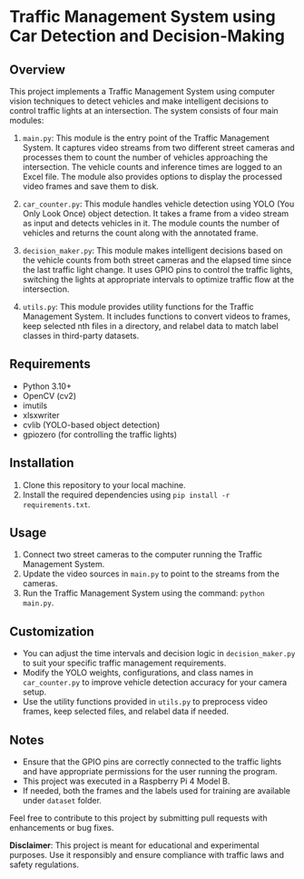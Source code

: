# Traffic Management System using Car Detection and Decision-Making

## Overview
This project implements a Traffic Management System using computer vision techniques to detect vehicles and make intelligent decisions to control traffic lights at an intersection. The system consists of four main modules:

1. `main.py`: This module is the entry point of the Traffic Management System. It captures video streams from two different street cameras and processes them to count the number of vehicles approaching the intersection. The vehicle counts and inference times are logged to an Excel file. The module also provides options to display the processed video frames and save them to disk.

2. `car_counter.py`: This module handles vehicle detection using YOLO (You Only Look Once) object detection. It takes a frame from a video stream as input and detects vehicles in it. The module counts the number of vehicles and returns the count along with the annotated frame.

3. `decision_maker.py`: This module makes intelligent decisions based on the vehicle counts from both street cameras and the elapsed time since the last traffic light change. It uses GPIO pins to control the traffic lights, switching the lights at appropriate intervals to optimize traffic flow at the intersection.

4. `utils.py`: This module provides utility functions for the Traffic Management System. It includes functions to convert videos to frames, keep selected nth files in a directory, and relabel data to match label classes in third-party datasets.

## Requirements
- Python 3.10+
- OpenCV (cv2)
- imutils
- xlsxwriter
- cvlib (YOLO-based object detection)
- gpiozero (for controlling the traffic lights)

## Installation
1. Clone this repository to your local machine.
2. Install the required dependencies using `pip install -r requirements.txt`.

## Usage
1. Connect two street cameras to the computer running the Traffic Management System.
2. Update the video sources in `main.py` to point to the streams from the cameras.
3. Run the Traffic Management System using the command: `python main.py`.

## Customization
- You can adjust the time intervals and decision logic in `decision_maker.py` to suit your specific traffic management requirements.
- Modify the YOLO weights, configurations, and class names in `car_counter.py` to improve vehicle detection accuracy for your camera setup.
- Use the utility functions provided in `utils.py` to preprocess video frames, keep selected files, and relabel data if needed.

## Notes
- Ensure that the GPIO pins are correctly connected to the traffic lights and have appropriate permissions for the user running the program.
- This project was executed in a Raspberry Pi 4 Model B.
- If needed, both the frames and the labels used for training are available under `dataset` folder.

Feel free to contribute to this project by submitting pull requests with enhancements or bug fixes.

**Disclaimer**: This project is meant for educational and experimental purposes. Use it responsibly and ensure compliance with traffic laws and safety regulations.
